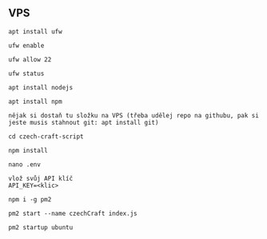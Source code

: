 ## VPS

```
apt install ufw
```

```
ufw enable
```

```
ufw allow 22
```

```
ufw status
```

```
apt install nodejs
```

```
apt install npm
```

```
nějak si dostaň tu složku na VPS (třeba udělej repo na githubu, pak si jeste musis stahnout git: apt install git)

cd czech-craft-script
```

```
npm install
```

```
nano .env

vlož svůj API klíč
API_KEY=<klic>
```

```
npm i -g pm2
```

```
pm2 start --name czechCraft index.js
```

```
pm2 startup ubuntu
```
